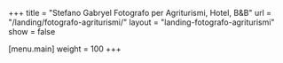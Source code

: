 +++
title = "Stefano Gabryel Fotografo per Agriturismi, Hotel, B&B"
url = "/landing/fotografo-agriturismi/"
layout = "landing-fotografo-agriturismi"
show = false

[menu.main]
weight = 100
+++
